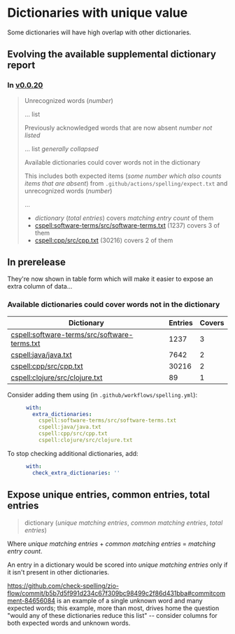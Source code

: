 # Dictionaries with unique value

Some dictionaries will have high overlap with other dictionaries.

## Evolving the available supplemental dictionary report

### In [v0.0.20](https://github.com/check-spelling/check-spelling/releases/tag/v0.0.20)



> Unrecognized words (_number_)
>
> ... list
>
> Previously acknowledged words that are now absent _number not listed_
>
> ... list _generally collapsed_
>
> Available dictionaries could cover words not in the dictionary
>
> This includes both expected items (_some number which also counts items that are absent_) from `.github/actions/spelling/expect.txt` and unrecognized words (_number_)
>
> ...
>
> * _dictionary_ (_total entries_) covers _matching entry count_ of them
> * [cspell:software-terms/src/software-terms.txt](https://raw.githubusercontent.com/check-spelling/cspell-dicts/v20220816/dictionaries/software-terms/src/software-terms.txt) (1237) covers 3 of them
> * [cspell:cpp/src/cpp.txt](https://raw.githubusercontent.com/check-spelling/cspell-dicts/v20220816/dictionaries/cpp/src/cpp.txt) (30216) covers 2 of them

## In prerelease

They're now shown in table form which will make it easier to expose an extra column of data...

### Available dictionaries could cover words not in the dictionary

Dictionary | Entries | Covers
-|-|-
[cspell:software-terms/src/software-terms.txt](https://raw.githubusercontent.com/check-spelling/cspell-dicts/v20220816/dictionaries/software-terms/src/software-terms.txt)|1237|3|
[cspell:java/java.txt](https://raw.githubusercontent.com/check-spelling/cspell-dicts/v20220816/dictionaries/java/java.txt)|7642|2|
[cspell:cpp/src/cpp.txt](https://raw.githubusercontent.com/check-spelling/cspell-dicts/v20220816/dictionaries/cpp/src/cpp.txt)|30216|2|
[cspell:clojure/src/clojure.txt](https://raw.githubusercontent.com/check-spelling/cspell-dicts/v20220816/dictionaries/clojure/src/clojure.txt)|89|1|

Consider adding them using (in `.github/workflows/spelling.yml`):
``` yml
      with:
        extra_dictionaries:
          cspell:software-terms/src/software-terms.txt
          cspell:java/java.txt
          cspell:cpp/src/cpp.txt
          cspell:clojure/src/clojure.txt
```
To stop checking additional dictionaries, add:
``` yml
      with:
        check_extra_dictionaries: ''
```

## Expose unique entries, common entries, total entries

> dictionary (_unique matching entries_, _common matching entries_, _total entries_)

Where _unique matching entries_ + _common matching entries_ = _matching entry count_.

An entry in a dictionary would be scored into _unique matching entries_ only if it isn't present in other dictionaries.

https://github.com/check-spelling/zio-flow/commit/b5b7d5f991d234c67f309bc98499c2f86d431bba#commitcomment-84656084 is an example of a single unknown word and many expected words; this example, more than most, drives home the question "would any of these dictionaries reduce this list" -- consider columns for both expected words and unknown words.